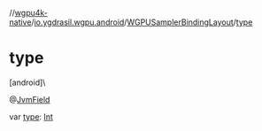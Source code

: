 //[wgpu4k-native](../../../index.md)/[io.ygdrasil.wgpu.android](../index.md)/[WGPUSamplerBindingLayout](index.md)/[type](type.md)

# type

[android]\

@[JvmField](https://kotlinlang.org/api/core/kotlin-stdlib/kotlin.jvm/-jvm-field/index.html)

var [type](type.md): [Int](https://kotlinlang.org/api/core/kotlin-stdlib/kotlin/-int/index.html)